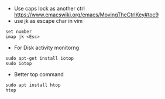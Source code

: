  - Use caps lock as another ctrl https://www.emacswiki.org/emacs/MovingTheCtrlKey#toc9
 - use jk as escape char in vim 
 ```
 set number
 imap jk <Esc>
```

- For Disk activity monitorng
```
sudo apt-get install iotop
sudo iotop
```
- Better top command
```
sudo apt install htop
htop
```
